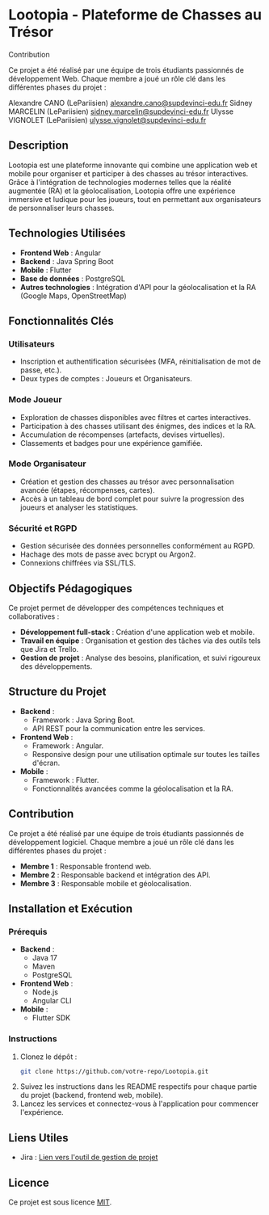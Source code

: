 # Lootopia - Plateforme de Chasses au Trésor

Contribution

Ce projet a été réalisé par une équipe de trois étudiants passionnés de développement Web. Chaque membre a joué un rôle clé dans les différentes phases du projet :

Alexandre CANO (LePariisien) <alexandre.cano@supdevinci-edu.fr>
Sidney MARCELIN (LePariisien) <sidney.marcelin@supdevinci-edu.fr>
Ulysse VIGNOLET (LePariisien) <ulysse.vignolet@supdevinci-edu.fr>

## Description
Lootopia est une plateforme innovante qui combine une application web et mobile pour organiser et participer à des chasses au trésor interactives. Grâce à l'intégration de technologies modernes telles que la réalité augmentée (RA) et la géolocalisation, Lootopia offre une expérience immersive et ludique pour les joueurs, tout en permettant aux organisateurs de personnaliser leurs chasses.

## Technologies Utilisées
- **Frontend Web** : Angular
- **Backend** : Java Spring Boot
- **Mobile** : Flutter
- **Base de données** : PostgreSQL
- **Autres technologies** : Intégration d'API pour la géolocalisation et la RA (Google Maps, OpenStreetMap)

## Fonctionnalités Clés
### Utilisateurs
- Inscription et authentification sécurisées (MFA, réinitialisation de mot de passe, etc.).
- Deux types de comptes : Joueurs et Organisateurs.

### Mode Joueur
- Exploration de chasses disponibles avec filtres et cartes interactives.
- Participation à des chasses utilisant des énigmes, des indices et la RA.
- Accumulation de récompenses (artefacts, devises virtuelles).
- Classements et badges pour une expérience gamifiée.

### Mode Organisateur
- Création et gestion des chasses au trésor avec personnalisation avancée (étapes, récompenses, cartes).
- Accès à un tableau de bord complet pour suivre la progression des joueurs et analyser les statistiques.

### Sécurité et RGPD
- Gestion sécurisée des données personnelles conformément au RGPD.
- Hachage des mots de passe avec bcrypt ou Argon2.
- Connexions chiffrées via SSL/TLS.

## Objectifs Pédagogiques
Ce projet permet de développer des compétences techniques et collaboratives :
- **Développement full-stack** : Création d'une application web et mobile.
- **Travail en équipe** : Organisation et gestion des tâches via des outils tels que Jira et Trello.
- **Gestion de projet** : Analyse des besoins, planification, et suivi rigoureux des développements.

## Structure du Projet
- **Backend** :
  - Framework : Java Spring Boot.
  - API REST pour la communication entre les services.
- **Frontend Web** :
  - Framework : Angular.
  - Responsive design pour une utilisation optimale sur toutes les tailles d'écran.
- **Mobile** :
  - Framework : Flutter.
  - Fonctionnalités avancées comme la géolocalisation et la RA.

## Contribution
Ce projet a été réalisé par une équipe de trois étudiants passionnés de développement logiciel. Chaque membre a joué un rôle clé dans les différentes phases du projet :
- **Membre 1** : Responsable frontend web.
- **Membre 2** : Responsable backend et intégration des API.
- **Membre 3** : Responsable mobile et géolocalisation.

## Installation et Exécution
### Prérequis
- **Backend** :
  - Java 17
  - Maven
  - PostgreSQL
- **Frontend Web** :
  - Node.js
  - Angular CLI
- **Mobile** :
  - Flutter SDK

### Instructions
1. Clonez le dépôt :
   ```bash
   git clone https://github.com/votre-repo/Lootopia.git
   ```
2. Suivez les instructions dans les README respectifs pour chaque partie du projet (backend, frontend web, mobile).
3. Lancez les services et connectez-vous à l'application pour commencer l'expérience.

## Liens Utiles
- Jira : [Lien vers l'outil de gestion de projet](#)

## Licence
Ce projet est sous licence [MIT](LICENSE).

